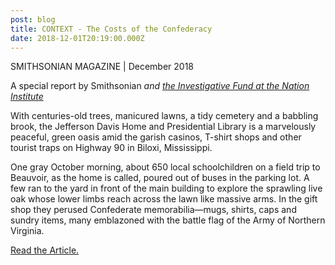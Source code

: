 ```yaml
---
post: blog
title: CONTEXT - The Costs of the Confederacy
date: 2018-12-01T20:19:00.000Z
---
```

SMITHSONIAN MAGAZINE | December 2018

A special report by Smithsonian *and [the Investigative Fund at the Nation Institute](https://theinvestigativefund.org/)*

With centuries-old trees, manicured lawns, a tidy cemetery and a babbling brook, the Jefferson Davis Home and Presidential Library is a marvelously peaceful, green oasis amid the garish casinos, T-shirt shops and other tourist traps on Highway 90 in Biloxi, Mississippi.

One gray October morning, about 650 local schoolchildren on a field trip to Beauvoir, as the home is called, poured out of buses in the parking lot. A few ran to the yard in front of the main building to explore the sprawling live oak whose lower limbs reach across the lawn like massive arms. In the gift shop they perused Confederate memorabilia—mugs, shirts, caps and sundry items, many emblazoned with the battle flag of the Army of Northern Virginia.

[Read the Article.](https://www.smithsonianmag.com/history/costs-confederacy-special-report-180970731/)